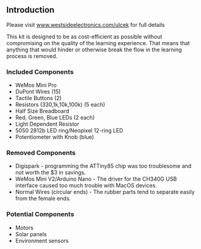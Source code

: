 ## Introduction
Please visit www.westsideelectronics.com/ulcek for full details

This kit is designed to be as cost-efficient as possible without compromising on the quality of the learning experience. That means that anything that would hinder or otherwise break the flow in the learning process is removed.

### Included Components
* WeMos Mini Pro
* DuPont Wires (15)
* Tactile Buttons (2)
* Resistors (330,1k,10k,100k) (5 each)
* Half Size Breadboard
* Red, Green, Blue LEDs (2 each)
* Light Dependent Resistor
* 5050 2812b LED ring/Neopixel 12-ring LED
* Potentiometer with Knob (blue)

### Removed Components
* Digispark - programming the ATTiny85 chip was too troublesome and not worth the $3 in savings.
* WeMos Mini V2/Arduino Nano - The driver for the CH340G USB interface caused too much trouble with MacOS devices.
* Normal Wires (circular ends) - The rubber parts tend to separate easily from the female ends.

### Potential Components
* Motors
* Solar panels
* Environment sensors
